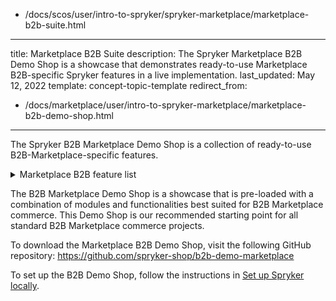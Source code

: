   - /docs/scos/user/intro-to-spryker/spryker-marketplace/marketplace-b2b-suite.html
---
title: Marketplace B2B Suite
description: The Spryker Marketplace B2B Demo Shop is a showcase that demonstrates ready-to-use Marketplace B2B-specific Spryker features in a live implementation.
last_updated: May 12, 2022
template: concept-topic-template
redirect_from:
  - /docs/marketplace/user/intro-to-spryker-marketplace/marketplace-b2b-demo-shop.html
---

The Spryker B2B Marketplace Demo Shop is a collection of ready-to-use B2B-Marketplace-specific features.

<details>
<summary markdown='span'>Marketplace B2B feature list</summary>

- [Marketplace Merchant Custom Prices](/docs/pbc/all/price-management/{{site.version}}/marketplace/marketplace-merchant-custom-prices-feature-overview.html)
- [Marketplace Product Approval Process](/docs/pbc/all/product-information-management/{{site.version}}/marketplace/marketplace-product-approval-process-feature-overview.html)
- [Marketplace Shopping Lists](/docs/pbc/all/shopping-list-and-wishlist/{{site.version}}/marketplace/marketplace-shopping-lists-feature-overview.html)
- [Marketplace Quick Add to Cart](/docs/pbc/all/product-information-management/{{site.version}}/marketplace/marketplace-product-feature-overview.html#marketplace-product-on-the-quick-order-page)

</details>

The B2B Marketplace Demo Shop is a showcase that is pre-loaded with a combination of modules and functionalities best suited for B2B Marketplace commerce. This Demo Shop is our recommended starting point for all standard B2B Marketplace commerce projects.

To download the Marketplace B2B Demo Shop, visit the following GitHub repository: https://github.com/spryker-shop/b2b-demo-marketplace

To set up the B2B Demo Shop, follow the instructions in [Set up Spryker locally](/docs/dg/dev/set-up-spryker-locally/set-up-spryker-locally.html).
